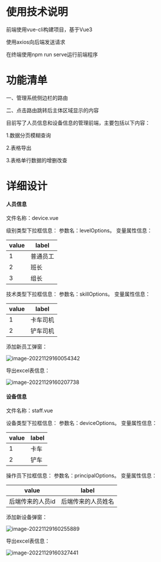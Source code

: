 

# 使用技术说明

前端使用vue-cli构建项目，基于Vue3

使用axios向后端发送请求

在终端使用npm run serve运行前端程序

# **功能清单**

一、管理系统侧边栏的路由

二、点击路由跳转后主体区域显示的内容

目前写了人员信息和设备信息的管理前端，主要包括以下内容：

1.数据分页模糊查询

2.表格导出

3.表格单行数据的增删改查



# 详细设计

#### 人员信息

文件名称：device.vue

级别类型下拉框信息：   参数名：levelOptions。    变量属性信息：

| value | label    |
| ----- | -------- |
| 1     | 普通员工 |
| 2     | 班长     |
| 3     | 组长     |

技术类型下拉框信息：    参数名：skillOptions。     变量属性信息：

| value | label    |
| ----- | -------- |
| 1     | 卡车司机 |
| 2     | 铲车司机 |

添加新员工弹窗：

![image-20221129160054342](C:\Users\神话\AppData\Roaming\Typora\typora-user-images\image-20221129160054342.png)

导出excel表信息：

![image-20221129160207738](C:\Users\神话\AppData\Roaming\Typora\typora-user-images\image-20221129160207738.png)

#### 设备信息

文件名称：staff.vue

设备类型下拉框信息：   参数名：deviceOptions。   变量属性信息：

| value | label |
| ----- | ----- |
| 1     | 卡车  |
| 2     | 铲车  |

操作员下拉框信息：     参数名：principalOptions。    变量属性信息：

| value            | label              |
| ---------------- | ------------------ |
| 后端传来的人员id | 后端传来的人员姓名 |

添加新设备弹窗：

![image-20221129160255889](C:\Users\神话\AppData\Roaming\Typora\typora-user-images\image-20221129160255889.png)

导出excel表信息：

![image-20221129160327441](C:\Users\神话\AppData\Roaming\Typora\typora-user-images\image-20221129160327441.png)